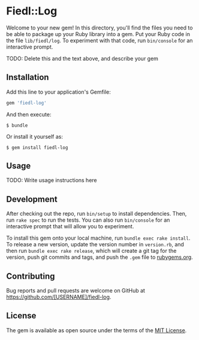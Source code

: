 # Fiedl::Log

Welcome to your new gem! In this directory, you'll find the files you need to be able to package up your Ruby library into a gem. Put your Ruby code in the file `lib/fiedl/log`. To experiment with that code, run `bin/console` for an interactive prompt.

TODO: Delete this and the text above, and describe your gem

## Installation

Add this line to your application's Gemfile:

```ruby
gem 'fiedl-log'
```

And then execute:

    $ bundle

Or install it yourself as:

    $ gem install fiedl-log

## Usage

TODO: Write usage instructions here

## Development

After checking out the repo, run `bin/setup` to install dependencies. Then, run `rake spec` to run the tests. You can also run `bin/console` for an interactive prompt that will allow you to experiment.

To install this gem onto your local machine, run `bundle exec rake install`. To release a new version, update the version number in `version.rb`, and then run `bundle exec rake release`, which will create a git tag for the version, push git commits and tags, and push the `.gem` file to [rubygems.org](https://rubygems.org).

## Contributing

Bug reports and pull requests are welcome on GitHub at https://github.com/[USERNAME]/fiedl-log.


## License

The gem is available as open source under the terms of the [MIT License](http://opensource.org/licenses/MIT).

